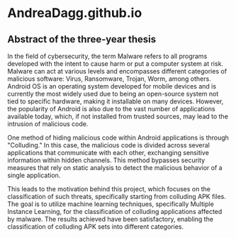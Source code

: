 # AndreaDagg.github.io

## Abstract of the three-year thesis
In the field of cybersecurity, the term Malware refers to all programs developed with the intent to cause harm or put a computer system at risk. Malware can act at various levels and encompasses different categories of malicious software: Virus, Ransomware, Trojan, Worm, among others. Android OS is an operating system developed for mobile devices and is currently the most widely used due to being an open-source system not tied to specific hardware, making it installable on many devices. However, the popularity of Android is also due to the vast number of applications available today, which, if not installed from trusted sources, may lead to the intrusion of malicious code.

One method of hiding malicious code within Android applications is through "Colluding." In this case, the malicious code is divided across several applications that communicate with each other, exchanging sensitive information within hidden channels. This method bypasses security measures that rely on static analysis to detect the malicious behavior of a single application.

This leads to the motivation behind this project, which focuses on the classification of such threats, specifically starting from colluding APK files. The goal is to utilize machine learning techniques, specifically Multiple Instance Learning, for the classification of colluding applications affected by malware. The results achieved have been satisfactory, enabling the classification of colluding APK sets into different categories.
